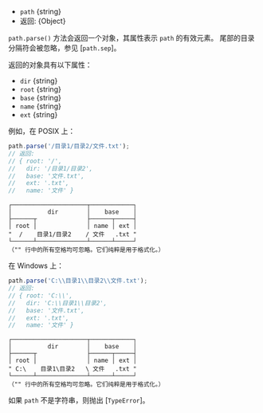 <!-- YAML
added: v0.11.15
-->

* `path` {string}
* 返回: {Object}

`path.parse()` 方法会返回一个对象，其属性表示 `path` 的有效元素。
尾部的目录分隔符会被忽略，参见 [`path.sep`]。

返回的对象具有以下属性：

* `dir` {string}
* `root` {string}
* `base` {string}
* `name` {string}
* `ext` {string}

例如，在 POSIX 上：

```js
path.parse('/目录1/目录2/文件.txt');
// 返回:
// { root: '/',
//   dir: '/目录1/目录2',
//   base: '文件.txt',
//   ext: '.txt',
//   name: '文件' }
```

```text
┌─────────────────────┬────────────┐
│          dir        │    base    │
├──────┬              ├──────┬─────┤
│ root │              │ name │ ext │
"  /    目录1/目录2    / 文件   .txt "
└──────┴──────────────┴──────┴─────┘
（"" 行中的所有空格均可忽略。它们纯粹是用于格式化。）
```

在 Windows 上：

```js
path.parse('C:\\目录1\\目录2\\文件.txt');
// 返回:
// { root: 'C:\\',
//   dir: 'C:\\目录1\\目录2',
//   base: '文件.txt',
//   ext: '.txt',
//   name: '文件' }
```

```text
┌─────────────────────┬────────────┐
│          dir        │    base    │
├──────┬              ├──────┬─────┤
│ root │              │ name │ ext │
" C:\    目录1\目录2   \ 文件   .txt "
└──────┴──────────────┴──────┴─────┘
（"" 行中的所有空格均可忽略。它们纯粹是用于格式化。）
```

如果 `path` 不是字符串，则抛出 [`TypeError`]。

